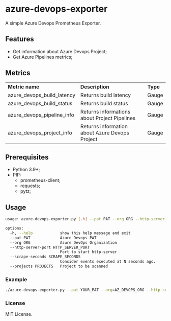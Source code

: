 # azure-devops-exporter
A simple Azure Devops Prometheus Exporter.

## Features
- Get information about Azure Devops Project;
- Get Azure Pipelines metrics;

## Metrics
<table>
<tr><td><b>Metric name</b></td><td><b>Description</b></td><td><b>Type</b></td></tr>
<tr><td>azure_devops_build_latency</td><td>Returns build latency</td><td>Gauge</td></tr>
<tr><td>azure_devops_build_status</td><td>Returns build status</td><td>Gauge</td></tr>
<tr><td>azure_devops_pipeline_info</td><td>Returns informations about Project Pipelines </td><td>Gauge</td></tr>
<tr><td>azure_devops_project_info</td><td>Returns information about Azure Devops Project</td><td>Gauge</td></tr>
</table>

## Prerequisites
- Python 3.9+;
- PIP:
  - prometheus-client;
  - requests;
  - pytz;

## Usage
```bash
usage: azure-devops-exporter.py [-h] --pat PAT --org ORG --http-server-port HTTP_SERVER_PORT --scrape-seconds SCRAPE_SECONDS --projects PROJECTS

options:
  -h, --help            show this help message and exit
  --pat PAT             Azure Devops PAT
  --org ORG             Azure DevOps Organization
  --http-server-port HTTP_SERVER_PORT
                        Port to start http-server
  --scrape-seconds SCRAPE_SECONDS
                        Consider events executed at N seconds ago.
  --projects PROJECTS   Project to be scanned
```

### Example
```bash
./azure-devops-exporter.py --pat YOUR_PAT --org=AZ_DEVOPS_ORG --http-server-port=9186 --scrape-seconds=300 --projects="PROJECT_ID_X,PROJECT_ID_Y, PROJECT_ID_Z"
```

### License

MIT License.